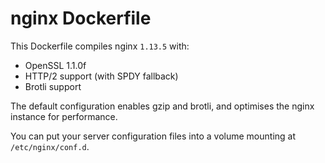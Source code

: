 # nginx Dockerfile

This Dockerfile compiles nginx `1.13.5` with:

- OpenSSL 1.1.0f
- HTTP/2 support (with SPDY fallback)
- Brotli support

The default configuration enables gzip and brotli,
and optimises the nginx instance for performance.

You can put your server configuration files into a
volume mounting at `/etc/nginx/conf.d`.
